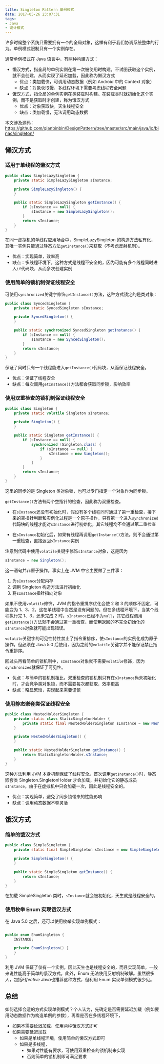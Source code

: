 ```yaml
---
title: Singleton Pattern 单例模式
date: 2017-05-26 23:07:31
tags:
- Java
- 设计模式
---
```

许多时候整个系统只需要拥有一个的全局对象，这样有利于我们协调系统整体的行为。单例模式限制只有一个实例存在。

通常单例模式在 Java 语言中，有两种构建方式：

- 懒汉方式，指全局的单例实例在第一次被使用时构建。不试图获取这个实例，就不会创建，从而实现了延迟加载，因此称为懒汉方式
    - 优点：类加载快，可调用动态数据（例如 Android 中的 Context 对象）
    - 缺点：对象获取慢，多线程环境下需要考虑线程安全问题
- 饿汉方式，指全局的单例实例在类装载时构建。在装载类时就初始化这个实例，而不是获取时才创建，称为饿汉方式
    - 优点：对象获取快，天生线程安全
    - 缺点：类加载慢，无法调用动态数据

本文涉及源码：
<https://github.com/qianbinbin/DesignPattern/tree/master/src/main/java/io/binac/singleton/>

## 懒汉方式

### 适用于单线程的懒汉方式

```java
public class SimpleLazySingleton {
    private static SimpleLazySingleton sInstance;

    private SimpleLazySingleton() {
    }

    public static SimpleLazySingleton getInstance() {
        if (sInstance == null) {
            sInstance = new SimpleLazySingleton();
        }
        return sInstance;
    }
}
```

在同一虚拟机的单线程应用场合中，SimpleLazySingleton 的构造方法私有化，其唯一实例只能通过静态方法`getInstance()`来获取（不考虑反射机制）。

- 优点：实现简单，效率高
- 缺点：多线程环境下，这种方式是线程不安全的，因为可能有多个线程同时进入`if`代码块，从而多次创建实例

### 使用简单的锁机制保证线程安全

可使用`synchronized`关键字修饰`getInstance()`方法，这种方式锁定的是类对象：

```java
public class SyncedSingleton {
    private static SyncedSingleton sInstance;

    private SyncedSingleton() {
    }

    public static synchronized SyncedSingleton getInstance() {
        if (sInstance == null) {
            sInstance = new SyncedSingleton();
        }
        return sInstance;
    }
}
```

保证了同时只有一个线程能进入`getInstance()`代码块，从而保证线程安全。

- 优点：保证了线程安全
- 缺点：每次调用`getInstance()`方法都会获取同步锁，影响效率

### 使用双重检查的锁机制保证线程安全

```java
public class Singleton {
    private static volatile Singleton sInstance;

    private Singleton() {
    }

    public static Singleton getInstance() {
        if (sInstance == null) {
            synchronized (Singleton.class) {
                if (sInstance == null) {
                    sInstance = new Singleton();
                }
            }
        }
        return sInstance;
    }
}
```

这里的同步的是 Singleton 类对象锁，也可以专门指定一个对象作为同步锁。

`getInstance()`方法有两个空指针的检查，因此称为双重检查。

- 在`sInstance`还没有初始化时，假设有多个线程同时通过了第一重检查，接下来的空指针判断和实例化过程是一个原子操作，只有第一个进入`synchronized`代码块的线程才能对`sInstance`进行初始化，其它线程均不会通过第二重检查

- 在`sInstance`初始化后，如果有线程再调用`getInstance()`方法，则不会通过第一重检查，直接返回`sInstance`实例

注意到代码中使用`volatile`关键字修饰`sInstance`对象，这是因为

```java
sInstance = new Singleton();
```

这一语句并非原子操作，事实上在 JVM 中它主要做了三件事：

1. 为`sInstance`分配内存
2. 调用 Singleton 构造方法进行初始化
3. 将`sInstance`指针指向对象

如果不使用`volatile`修饰，JVM 的指令重排序优化会使 2 和 3 的顺序不固定，可能变为 1、3、2，这在单线程中当然是没有问题的。但在多线程环境下，当某个线程执行完 1、3，还未完成 2 时，`sInstance`已经不为`null`，其它线程调用`getInstance()`方法就不会通过第一重检查，而使用返回的不完全初始化的`sInstance`对象就可能出现错误。

`volatile`关键字的可见性特性禁止了指令重排序，使`sInstance`的实例化成为原子操作。但必须在 Java 5.0 后使用，因为之前的`volatile`关键字并不能保证禁止指令重排序。

回过头再看简单的锁机制中，`sInstance`对象就不需要`volatile`修饰，因为`synchronized`就保证了可见性。

- 优点：与简单的锁机制相比，双重检查的锁机制只有在`sInstance`尚未初始化时，才会竞争类对象锁，而不需要每次都获取，效率更高
- 缺点：略显繁琐，实现起来需要谨慎

### 使用静态嵌套类保证线程安全

```java
public class NestedHolderSingleton {
    private static class StaticSingletonHolder {
        private static final NestedHolderSingleton sInstance = new NestedHolderSingleton();
    }

    private NestedHolderSingleton() {
    }

    public static NestedHolderSingleton getInstance() {
        return StaticSingletonHolder.sInstance;
    }
}
```

这种方法利用 JVM 本身机制保证了线程安全。首次调用`getInstance()`时，静态嵌套类 Singleton.SingletonHolder 才会加载，并初始化它的静态成员`sInstance`，由于在虚拟机中只会加载一次，因此是线程安全的。

- 优点：实现简单，避免了同步锁带来的性能影响
- 缺点：调用动态数据不够灵活

## 饿汉方式

### 简单的饿汉方式

```java
public class SimpleSingleton {
    private static final SimpleSingleton sInstance = new SimpleSingleton();

    private SimpleSingleton() {
    }

    public static SimpleSingleton getInstance() {
        return sInstance;
    }
}
```

在加载 SimpleSingleton 类时，`sInstance`就会被初始化，天生就是线程安全的。

### 使用枚举 Enum 实现饿汉方式

在 Java 5.0 之后，还可以使用枚举实现单例模式：

```java

public enum EnumSingleton {
    INSTANCE;

    private EnumSingleton() {
    }
}
```

利用 JVM 保证了仅有一个实例，因此天生也是线程安全的，而且实现简单，一般来说性能高于简单的饿汉方式。此外，Enum 无法使用反射机制破解。虽然很多人，包括*Effective Java*也推荐这种方式，但利用 Enum 实现单例模式很少见。

## 总结

如何选择合适的方式实现单例模式？个人认为，先确定是否需要延迟加载（例如要用动态数据作为构造单例的参数），再看是否在多线程环境下，

- 如果不需要延迟加载，使用两种饿汉方式即可
- 如果需要延迟加载
    - 如果是单线程环境，使用简单的懒汉方式即可
    - 如果是多线程，
        - 如果对性能有要求，可使用双重检查的锁机制来实现
        - 否则简单的锁机制即可满足要求
